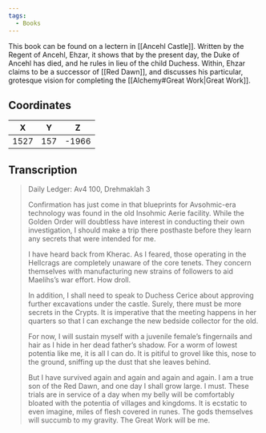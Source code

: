 ```yaml
---
tags:
  - Books
---
```


This book can be found on a lectern in [[Ancehl Castle]]. Written by the Regent of Ancehl, Ehzar, it shows that by the present day, the Duke of Ancehl has died, and he rules in lieu of the child Duchess. Within, Ehzar claims to be a successor of [[Red Dawn]], and discusses his particular, grotesque vision for completing the [[Alchemy#Great Work|Great Work]].

## Coordinates
| **X** | **Y** | **Z** |
| :---: | :---: | :---: |
| 1527  |  157  | -1966 |

## Transcription
> Daily Ledger: Av4 100, Drehmaklah 3
>
> Confirmation has just come in that blueprints for Avsohmic-era technology was found in the old Insohmic Aerie facility. While the Golden Order will doubtless have interest in conducting their own investigation, I should make a trip there posthaste before they learn any secrets that were intended for me.
>
> I have heard back from Kherac. As I feared, those operating in the Hellcrags are completely unaware of the core tenets. They concern themselves with manufacturing new strains of followers to aid Maelihs’s war effort. How droll.
>
> In addition, I shall need to speak to Duchess Cerice about approving further excavations under the castle. Surely, there must be more secrets in the Crypts. It is imperative that the meeting happens in her quarters so that I can exchange the new bedside collector for the old.
>
> For now, I will sustain myself with a juvenile female’s fingernails and hair as I hide in her dead father’s shadow. For a worm of lowest potentia like me, it is all I can do. It is pitiful to grovel like this, nose to the ground, sniffing up the dust that she leaves behind.
>
> But I have survived again and again and again and again.  I am a true son of the Red Dawn, and one day I shall grow large. I must. These trials are in service of a day when my belly will be comfortably bloated with the potentia of villages and kingdoms. It is ecstatic to even imagine, miles of flesh covered in runes. The gods themselves will succumb to my gravity. The Great Work will be me.

